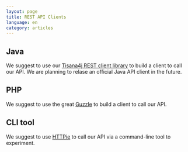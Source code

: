 ```yaml
---
layout: page
title: REST API Clients
language: en
category: articles
---
```


## Java

We suggest to use our [Tisana4j REST client library](https://github.com/ClouDesire/tisana4j) to build a client to call our API.
We are planning to relase an official Java API client in the future.

## PHP

We suggest to use the great [Guzzle](http://guzzle.readthedocs.org/) to build a client to call our API.

## CLI tool

We suggest to use [HTTPie](https://github.com/jakubroztocil/httpie) to call our API via a command-line tool to experiment.
